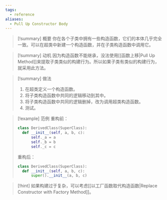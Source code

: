 ```yaml
---
tags:
  - reference
aliases:
  - Pull Up Constructor Body
---
```

> [!summary] 概要
> 你在各个子类中拥有一些构造函数，它们的本体几乎完全一致。可以在超类中新建一个构造函数，并在子类构造函数中调用它。

> [!summary] 动机
> 因为构造函数不能继承，没法使用[[函数上移|Pull Up Method]]来提取子类类似的构建行为。所以如果子类有类似的构建行为，就采用此方法。

> [!summary] 做法
> 1. 在超类定义一个构造函数。
> 2. 将子类构造函数中共同的逻辑移动到其中。
> 3. 将子类构造函数中共同的逻辑删掉，改为调用超类构造函数。
> 4. 测试。

> [!example] 范例
> 重构前：
> ```python
> class DerivedClass(SuperClass):
> 	def __init__(self, a, b, c):
>		self._a = a
> 		self._b = b
> 		self._c = c
> ```
> 重构后：
> ```python
> class DerivedClass(SuperClass):
> 	def __init__(self, a, b, c):
> 		super().__init__(a, b, c)
> ```

> [!hint]
> 如果构建过于复杂，可以考虑[[以工厂函数取代构造函数|Replace Constructor with Factory Method]]。